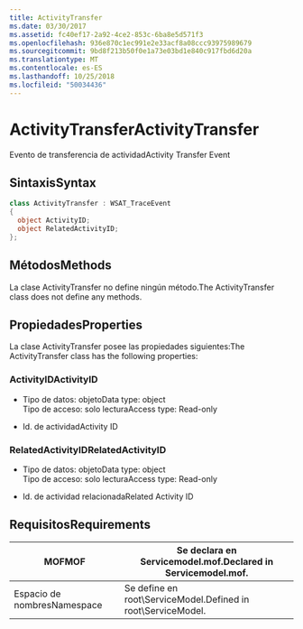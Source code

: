 ```yaml
---
title: ActivityTransfer
ms.date: 03/30/2017
ms.assetid: fc40ef17-2a92-4ce2-853c-6ba8e5d571f3
ms.openlocfilehash: 936e870c1ec991e2e33acf8a08ccc93975989679
ms.sourcegitcommit: 9bd8f213b50f0e1a73e03bd1e840c917fbd6d20a
ms.translationtype: MT
ms.contentlocale: es-ES
ms.lasthandoff: 10/25/2018
ms.locfileid: "50034436"
---
```

# <a name="activitytransfer"></a><span data-ttu-id="1cd4c-102">ActivityTransfer</span><span class="sxs-lookup"><span data-stu-id="1cd4c-102">ActivityTransfer</span></span>
<span data-ttu-id="1cd4c-103">Evento de transferencia de actividad</span><span class="sxs-lookup"><span data-stu-id="1cd4c-103">Activity Transfer Event</span></span>  
  
## <a name="syntax"></a><span data-ttu-id="1cd4c-104">Sintaxis</span><span class="sxs-lookup"><span data-stu-id="1cd4c-104">Syntax</span></span>  
  
```csharp
class ActivityTransfer : WSAT_TraceEvent  
{  
  object ActivityID;  
  object RelatedActivityID;  
};  
```  
  
## <a name="methods"></a><span data-ttu-id="1cd4c-105">Métodos</span><span class="sxs-lookup"><span data-stu-id="1cd4c-105">Methods</span></span>  
 <span data-ttu-id="1cd4c-106">La clase ActivityTransfer no define ningún método.</span><span class="sxs-lookup"><span data-stu-id="1cd4c-106">The ActivityTransfer class does not define any methods.</span></span>  
  
## <a name="properties"></a><span data-ttu-id="1cd4c-107">Propiedades</span><span class="sxs-lookup"><span data-stu-id="1cd4c-107">Properties</span></span>  
 <span data-ttu-id="1cd4c-108">La clase ActivityTransfer posee las propiedades siguientes:</span><span class="sxs-lookup"><span data-stu-id="1cd4c-108">The ActivityTransfer class has the following properties:</span></span>  
  
### <a name="activityid"></a><span data-ttu-id="1cd4c-109">ActivityID</span><span class="sxs-lookup"><span data-stu-id="1cd4c-109">ActivityID</span></span>  
  
-   <span data-ttu-id="1cd4c-110">Tipo de datos: objeto</span><span class="sxs-lookup"><span data-stu-id="1cd4c-110">Data type: object</span></span>  
    <span data-ttu-id="1cd4c-111">Tipo de acceso: solo lectura</span><span class="sxs-lookup"><span data-stu-id="1cd4c-111">Access type: Read-only</span></span>  
  
-   <span data-ttu-id="1cd4c-112">Id. de actividad</span><span class="sxs-lookup"><span data-stu-id="1cd4c-112">Activity ID</span></span>  
  
### <a name="relatedactivityid"></a><span data-ttu-id="1cd4c-113">RelatedActivityID</span><span class="sxs-lookup"><span data-stu-id="1cd4c-113">RelatedActivityID</span></span>  
  
-   <span data-ttu-id="1cd4c-114">Tipo de datos: objeto</span><span class="sxs-lookup"><span data-stu-id="1cd4c-114">Data type: object</span></span>  
    <span data-ttu-id="1cd4c-115">Tipo de acceso: solo lectura</span><span class="sxs-lookup"><span data-stu-id="1cd4c-115">Access type: Read-only</span></span>  
  
-   <span data-ttu-id="1cd4c-116">Id. de actividad relacionada</span><span class="sxs-lookup"><span data-stu-id="1cd4c-116">Related Activity ID</span></span>  
  
## <a name="requirements"></a><span data-ttu-id="1cd4c-117">Requisitos</span><span class="sxs-lookup"><span data-stu-id="1cd4c-117">Requirements</span></span>  
  
|<span data-ttu-id="1cd4c-118">MOF</span><span class="sxs-lookup"><span data-stu-id="1cd4c-118">MOF</span></span>|<span data-ttu-id="1cd4c-119">Se declara en Servicemodel.mof.</span><span class="sxs-lookup"><span data-stu-id="1cd4c-119">Declared in Servicemodel.mof.</span></span>|  
|---------|-----------------------------------|  
|<span data-ttu-id="1cd4c-120">Espacio de nombres</span><span class="sxs-lookup"><span data-stu-id="1cd4c-120">Namespace</span></span>|<span data-ttu-id="1cd4c-121">Se define en root\ServiceModel.</span><span class="sxs-lookup"><span data-stu-id="1cd4c-121">Defined in root\ServiceModel.</span></span>|
